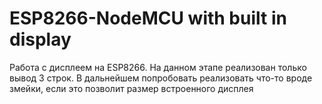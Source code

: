 # ESP8266-NodeMCU with built in display
Работа с дисплеем на ESP8266. На данном этапе реализован только вывод 3 строк. В дальнейшем попробовать реализовать что-то вроде змейки, если это позволит размер встроенного дисплея

